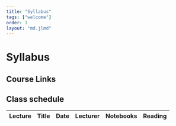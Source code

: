 ```yaml
---
title: "Syllabus"
tags: ["welcome"]
order: 1
layout: "md.jlmd"
---
```


# Syllabus

## Course Links

## Class schedule

| Lecture | Title | Date | Lecturer | Notebooks | Reading |
|:-------:|:-----:|:----:|:--------:|:---------:|:-------:|